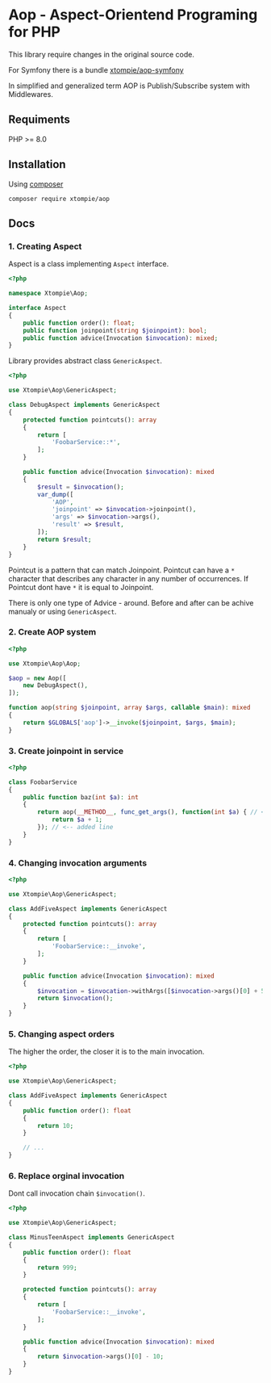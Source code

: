 
# Aop - Aspect-Orientend Programing for PHP

This library require changes in the original source code.

For Symfony there is a bundle [xtompie/aop-symfony](https://github.com/xtompie/aop-symfony/)

In simplified and generalized term AOP is Publish/Subscribe system with Middlewares.

## Requiments

PHP >= 8.0

## Installation

Using [composer](https://getcomposer.org/)

```
composer require xtompie/aop
```

## Docs

### 1. Creating Aspect

Aspect is a class implementing `Aspect` interface.

```php
<?php

namespace Xtompie\Aop;

interface Aspect
{
    public function order(): float;
    public function joinpoint(string $joinpoint): bool;
    public function advice(Invocation $invocation): mixed;
}
```

Library provides abstract class `GenericAspect`.

```php
<?php

use Xtompie\Aop\GenericAspect;

class DebugAspect implements GenericAspect
{
    protected function pointcuts(): array
    {
        return [
            'FoobarService::*',
        ];
    }

    public function advice(Invocation $invocation): mixed
    {
        $result = $invocation();
        var_dump([
            'AOP',
            'joinpoint' => $invocation->joinpoint(),
            'args' => $invocation->args(),
            'result' => $result,
        ]);
        return $result;
    }
}
```

Pointcut is a pattern that can match Joinpoint.
Pointcut can have a `*` character that describes any character in any number of occurrences.
If Pointcut dont have `*` it is equal to Joinpoint.

There is only one type of Advice - around. Before and after can be achive manualy or using `GenericAspect`.

### 2. Create AOP system

```php
<?php

use Xtompie\Aop\Aop;

$aop = new Aop([
    new DebugAspect(),
]);

function aop(string $joinpoint, array $args, callable $main): mixed
{
    return $GLOBALS['aop']->__invoke($joinpoint, $args, $main);
}
```

### 3. Create joinpoint in service

```php
<?php

class FoobarService
{
    public function baz(int $a): int
    {
        return aop(__METHOD__, func_get_args(), function(int $a) { // <-- added line
            return $a + 1;
        }); // <-- added line
    }
}
```

### 4. Changing invocation arguments

```php
<?php

use Xtompie\Aop\GenericAspect;

class AddFiveAspect implements GenericAspect
{
    protected function pointcuts(): array
    {
        return [
            'FoobarService::__invoke',
        ];
    }

    public function advice(Invocation $invocation): mixed
    {
        $invocation = $invocation->withArgs([$invocation->args()[0] + 5]);
        return $invocation();
    }
}
```

### 5. Changing aspect orders

The higher the order, the closer it is to the main invocation.

```php
<?php

use Xtompie\Aop\GenericAspect;

class AddFiveAspect implements GenericAspect
{
    public function order(): float
    {
        return 10;
    }

    // ...
}
```

### 6. Replace orginal invocation

Dont call invocation chain `$invocation()`.

```php
<?php

use Xtompie\Aop\GenericAspect;

class MinusTeenAspect implements GenericAspect
{
    public function order(): float
    {
        return 999;
    }

    protected function pointcuts(): array
    {
        return [
            'FoobarService::__invoke',
        ];
    }

    public function advice(Invocation $invocation): mixed
    {
        return $invocation->args()[0] - 10;
    }
}
```